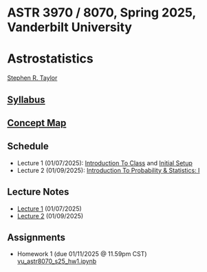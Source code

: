 # ASTR 3970 / 8070, Spring 2025, Vanderbilt University
# Astrostatistics

[Stephen R. Taylor](https://my.vanderbilt.edu/stephentaylor/) 

## [Syllabus](ASTR8070_Syllabus_Spring2025.pdf)
## [Concept Map](ASTR8070__ConceptMap.pdf)

## Schedule

* Lecture 1 (01/07/2025): [Introduction To Class](lectures/Lecture_1a.ipynb) and [Initial Setup](lectures/Lecture_1b.ipynb)
* Lecture 2 (01/09/2025): [Introduction To Probability & Statistics: I](lectures/Lecture_2.ipynb)
<!-- * Lecture 3 (01/18/2025): [Introduction To Probability & Statistics: II](lectures/Lecture_3.ipynb) -->
<!-- * Lecture 4 (01/23/2025): [Introduction To Probability & Statistics: III](lectures/Lecture_4.ipynb) -->
<!-- * Lecture 5 (01/25/2025): [Classical/Frequentist Statistical Inference: I](lectures/Lecture_5.ipynb) -->
<!-- * Lecture 6 (01/30/2025): [Classical/Frequentist Statistical Inference: II](lectures/Lecture_6.ipynb) -->
<!-- * Lecture 7 (02/01/2025): [Classical/Frequentist Statistical Inference: III](lectures/Lecture_7.ipynb) -->
<!-- * Lecture 8 (02/06/2025): [Bayesian Statistical Inference: I](lectures/Lecture_8.ipynb) -->
<!-- * Lecture 9 (02/08/2025): [Bayesian Statistical Inference: II](lectures/Lecture_9.ipynb) -->
<!-- * Lecture 10 (02/13/2025): [Bayesian Statistical Inference: III](lectures/Lecture_10.ipynb) -->
<!-- * Lecture 11 (02/15/2025): [Bayesian Statistical Inference: IV](lectures/Lecture_11.ipynb) -->
<!-- * Lecture 12 (02/20/2025): [Bayesian Statistical Inference: V](lectures/Lecture_12.ipynb) -->
<!-- * Lecture 13 (02/22/2025): [Data Mining & Machine Learning: Intro to Scikit-Learn](lectures/Lecture_13.ipynb) -->
<!-- * Lecture 14 (02/27/2025): [Density Estimation & Clustering](lectures/Lecture_14.ipynb) -->
<!-- * Lecture 15 (02/29/2025): [Dimensional Reduction: I](lectures/Lecture_15.ipynb) -->
<!-- * Lecture 16 (03/05/2025): [Dimensional Reduction: II](lectures/Lecture_16.ipynb) -->
<!-- * Lecture 17 (03/07/2025): [Regression: I](lectures/Lecture_17.ipynb) -->
<!-- * Lecture 18 (03/19/2025): [Regression: II](lectures/Lecture_18.ipynb) -->
<!-- * Lecture 19 (03/21/2025): [Classification: I](lectures/Lecture_19.ipynb) -->
<!-- * Lecture 20 (03/26/2025): [Classification: II](lectures/Lecture_20.ipynb) -->
<!-- * Lecture 21 (04/02/2025): [Deep Learning: I](lectures/Lecture_21.ipynb) -->
<!-- * Lecture 22 (04/04/2025): [Deep Learning: II](lectures/Lecture_22.ipynb) -->
<!-- * Lecture 23 (04/09/2025): [Time Series Analysis: I](lectures/Lecture_23.ipynb) -->
<!-- * Lecture 24 (04/16/2025): [Time Series Analysis: II](lectures/Lecture_24.ipynb) -->

## Lecture Notes

* [Lecture 1](lectures/notes/Lecture%201.pdf) (01/07/2025)
* [Lecture 2](lectures/notes/Lecture%202.pdf) (01/09/2025)
<!-- * [Lecture 3](lectures/notes/Lecture%203.pdf) (01/18/2025) -->
<!-- * [Lecture 4](lectures/notes/Lecture%204.pdf) (01/23/2025) -->
<!-- * [Lecture 5](lectures/notes/Lecture%205.pdf) (01/25/2025) -->
<!-- * [Lecture 6](lectures/notes/Lecture%206.pdf) (01/30/2025) -->
<!-- * [Lecture 7](lectures/notes/Lecture%207.pdf) (02/01/2025) -->
<!-- * [Lecture 8](lectures/notes/Lecture%208.pdf) (02/06/2025) -->
<!-- * [Lecture 9](lectures/notes/Lecture%209.pdf) (02/08/2025) -->
<!-- * [Lecture 10](lectures/notes/Lecture%2010.pdf) (02/13/2025) -->
<!-- * [Lecture 11](lectures/notes/Lecture%2011.pdf) (02/15/2025) -->
<!-- * [Lecture 12](lectures/notes/Lecture%2012.pdf) (02/20/2025) -->
<!-- * [Lecture 13](lectures/notes/Lecture%2013.pdf) (02/22/2025) -->
<!-- * [Lecture 14](lectures/notes/Lecture%2014.pdf) (02/27/2025) -->
<!-- * [Lecture 15](lectures/notes/Lecture%2015.pdf) (02/29/2025) -->
<!-- * [Lecture 16](lectures/notes/Lecture%2016.pdf) (03/05/2025) -->
<!-- * [Lecture 17](lectures/notes/Lecture%2017.pdf) (03/07/2025) -->
<!-- * [Lecture 18](lectures/notes/Lecture%2018.pdf) (03/19/2025) -->
<!-- * [Lecture 19](lectures/notes/Lecture%2019.pdf) (03/21/2025) -->
<!-- * [Lecture 20](lectures/notes/Lecture%2020.pdf) (03/26/2025) -->
<!-- * [Lecture 21](lectures/notes/Lecture%2021.pdf) (04/02/2025) -->
<!-- * [Lecture 22](lectures/notes/Lecture%2022.pdf) (04/04/2025) -->
<!-- * [Lecture 23](lectures/notes/Lecture%2023.pdf) (04/09/2025) -->
<!-- * [Lecture 24](lectures/notes/Lecture%2024.pdf) and [Time-series Wrap-up](lectures/notes/Time%20Series%20Wrap-up.pdf) (04/16/2025) -->


## Assignments

* Homework 1 (due 01/11/2025 @ 11.59pm CST) [vu_astr8070_s25_hw1.ipynb](coursework/homeworks/vu_astr8070_s25_hw1.ipynb)
<!-- * Homework 2 (due 01/27/2025 @ 11.59pm CST) [vu_astr8070_s25_hw2.ipynb](coursework/homeworks/vu_astr8070_s25_hw2.ipynb) -->
<!-- * Homework 3 (due 02/10/2025 @ 11.59pm CST) [vu_astr8070_s25_hw3.ipynb](coursework/homeworks/vu_astr8070_s25_hw3.ipynb) -->
<!-- * Homework 4 (due 02/24/2025 @ 11.59pm CST) [vu_astr8070_s25_hw4.ipynb](coursework/homeworks/vu_astr8070_s25_hw4.ipynb) -->
<!-- * Homework 5 (due 03/02/2025 @ 11.59pm CST) [vu_astr8070_s25_hw5.ipynb](coursework/homeworks/vu_astr8070_s25_hw5.ipynb) -->
<!-- * Homework 6 (due 03/23/2025 @ 11.59pm CDT) [vu_astr8070_s25_hw6.ipynb](coursework/homeworks/vu_astr8070_s25_hw6.ipynb) -->
<!-- * Homework 7 (due 03/30/2025 @ 11.59pm CDT) [vu_astr8070_s25_hw7.ipynb](coursework/homeworks/vu_astr8070_s25_hw7.ipynb) -->
<!-- * Homework 8 (due 04/06/2025 @ 11.59pm CDT) [vu_astr8070_s25_hw8.ipynb](coursework/homeworks/vu_astr8070_s25_hw8.ipynb) -->
<!-- * Homework 9 (due 04/15/2025 @ 11.59pm CDT) [vu_astr8070_s25_hw9.ipynb](coursework/homeworks/vu_astr8070_s25_hw9.ipynb) -->
